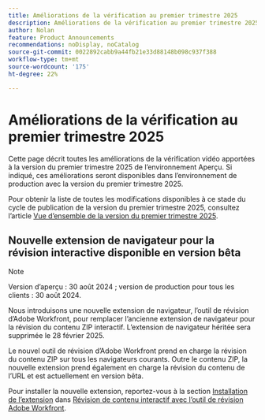 ```yaml
---
title: Améliorations de la vérification au premier trimestre 2025
description: Améliorations de la vérification au premier trimestre 2025
author: Nolan
feature: Product Announcements
recommendations: noDisplay, noCatalog
source-git-commit: 0022892cabb9a44fb21e33d88148b098c937f388
workflow-type: tm+mt
source-wordcount: '175'
ht-degree: 22%

---
```


# Améliorations de la vérification au premier trimestre 2025

Cette page décrit toutes les améliorations de la vérification vidéo apportées à la version du premier trimestre 2025 de l’environnement Aperçu. Si indiqué, ces améliorations seront disponibles dans l’environnement de production avec la version du premier trimestre 2025.

Pour obtenir la liste de toutes les modifications disponibles à ce stade du cycle de publication de la version du premier trimestre 2025, consultez l’article [Vue d’ensemble de la version du premier trimestre 2025](/help/quicksilver/product-announcements/product-releases/25-q1-release-activity/25-q1-release-overview.md).

## Nouvelle extension de navigateur pour la révision interactive disponible en version bêta

>[!NOTE]
>
>Version d’aperçu : 30 août 2024 ; version de production pour tous les clients : 30 août 2024.

Nous introduisons une nouvelle extension de navigateur, l’outil de révision d’Adobe Workfront, pour remplacer l’ancienne extension de navigateur pour la révision du contenu ZIP interactif. L’extension de navigateur héritée sera supprimée le 28 février 2025.

Le nouvel outil de révision d’Adobe Workfront prend en charge la révision du contenu ZIP sur tous les navigateurs courants. Outre le contenu ZIP, la nouvelle extension prend également en charge la révision du contenu de l’URL et est actuellement en version bêta.

Pour installer la nouvelle extension, reportez-vous à la section [Installation de l’extension](/help/quicksilver/review-and-approve-work/proofing/reviewing-proofs-within-workfront/review-a-proof/review-proof-in-web-viewer-extension.md#install-the-extension) dans [Révision de contenu interactif avec l’outil de révision Adobe Workfront](/help/quicksilver/review-and-approve-work/proofing/reviewing-proofs-within-workfront/review-a-proof/review-proof-in-web-viewer-extension.md).
